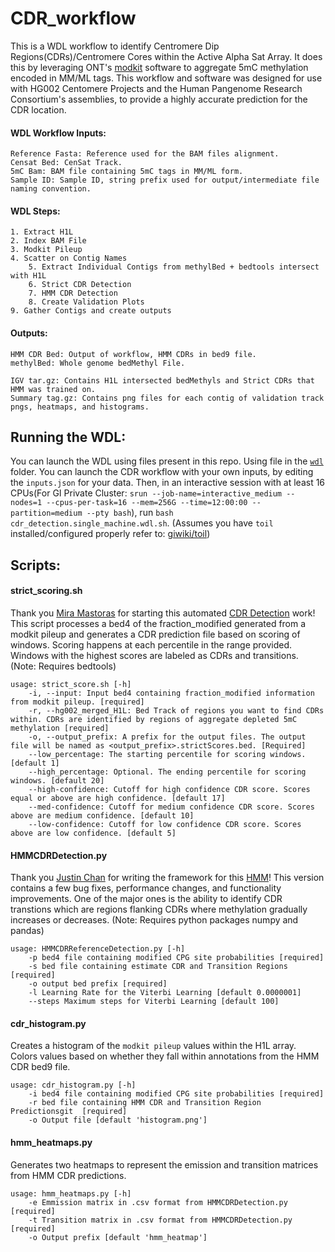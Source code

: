 # CDR_workflow
This is a WDL workflow to identify Centromere Dip Regions(CDRs)/Centromere Cores within the Active Alpha Sat Array. It does this by leveraging ONT's [modkit](https://github.com/nanoporetech/modkit) software to aggregate 5mC methylation encoded in MM/ML tags. This workflow and software was designed for use with HG002 Centomere Projects and the Human Pangenome Research Consortium's assemblies, to provide a highly accurate prediction for the CDR location. 

#### WDL Workflow Inputs:
    Reference Fasta: Reference used for the BAM files alignment.    
    Censat Bed: CenSat Track.    
    5mC Bam: BAM file containing 5mC tags in MM/ML form.     
    Sample ID: Sample ID, string prefix used for output/intermediate file naming convention.    

#### WDL Steps:
    1. Extract H1L
    2. Index BAM File
    3. Modkit Pileup
    4. Scatter on Contig Names
        5. Extract Individual Contigs from methylBed + bedtools intersect with H1L
        6. Strict CDR Detection
        7. HMM CDR Detection
        8. Create Validation Plots
    9. Gather Contigs and create outputs

#### Outputs:
    HMM CDR Bed: Output of workflow, HMM CDRs in bed9 file.
    methylBed: Whole genome bedMethyl File.
    
    IGV tar.gz: Contains H1L intersected bedMethyls and Strict CDRs that HMM was trained on.
    Summary tag.gz: Contains png files for each contig of validation track pngs, heatmaps, and histograms.

## Running the WDL:
You can launch the WDL using files present in this repo. Using file in the [`wdl`](./wdl) folder. You can launch the CDR workflow with your own inputs, by editing the `inputs.json` for your data. Then, in an interactive session with at least 16 CPUs(For GI Private Cluster: `srun --job-name=interactive_medium --nodes=1 --cpus-per-task=16 --mem=256G --time=12:00:00 --partition=medium --pty bash`), run `bash cdr_detection.single_machine.wdl.sh`. (Assumes you have `toil` installed/configured properly refer to: [giwiki/toil](https://giwiki.gi.ucsc.edu/index.php?title=Phoenix_WDL_Tutorial))

## Scripts:
#### strict_scoring.sh    
Thank you [Mira Mastoras](https://github.com/miramastoras) for starting this automated [CDR Detection](https://github.com/miramastoras/CDR_detect/tree/main) work! This script processes a bed4 of the fraction_modified generated from a modkit pileup and generates a CDR prediction file based on scoring of windows. Scoring happens at each percentile in the range provided. Windows with the highest scores are labeled as CDRs and transitions. (Note: Requires bedtools)
```
usage: strict_score.sh [-h]
    -i, --input: Input bed4 containing fraction_modified information from modkit pileup. [required]
    -r, --hg002_merged_H1L: Bed Track of regions you want to find CDRs within. CDRs are identified by regions of aggregate depleted 5mC methylation [required]
    -o, --output_prefix: A prefix for the output files. The output file will be named as <output_prefix>.strictScores.bed. [Required]
    --low_percentage: The starting percentile for scoring windows. [default 1]
    --high_percentage: Optional. The ending percentile for scoring windows. [default 20]
    --high-confidence: Cutoff for high confidence CDR score. Scores equal or above are high confidence. [default 17]
    --med-confidence: Cutoff for medium confidence CDR score. Scores above are medium confidence. [default 10]
    --low-confidence: Cutoff for low confidence CDR score. Scores above are low confidence. [default 5]
```

#### HMMCDRDetection.py
Thank you [Justin Chan](https://github.com/Justinmchan408) for writing the framework for this [HMM](https://github.com/Justinmchan408/HMMCDRDetection)! This version contains a few bug fixes, performance changes, and functionality improvements. One of the major ones is the ability to identify CDR transtions which are regions flanking CDRs where methylation gradually increases or decreases. (Note: Requires python packages numpy and pandas)
```
usage: HMMCDRReferenceDetection.py [-h]  
    -p bed4 file containing modified CPG site probabilities [required]
    -s bed file containing estimate CDR and Transition Regions [required]
    -o output bed prefix [required]
    -l Learning Rate for the Viterbi Learning [default 0.0000001]
    --steps Maximum steps for Viterbi Learning [default 100]
```

#### cdr_histogram.py
Creates a histogram of the `modkit pileup` values within the H1L array. Colors values based on whether they fall within annotations from the HMM CDR bed9 file. 
```
usage: cdr_histogram.py [-h]  
    -i bed4 file containing modified CPG site probabilities [required]
    -r bed file containing HMM CDR and Transition Region Predictionsgit  [required]
    -o Output file [default 'histogram.png']
```

#### hmm_heatmaps.py
Generates two heatmaps to represent the emission and transition matrices from HMM CDR predictions. 
```
usage: hmm_heatmaps.py [-h]  
    -e Emmission matrix in .csv format from HMMCDRDetection.py [required]
    -t Transition matrix in .csv format from HMMCDRDetection.py [required]
    -o Output prefix [default 'hmm_heatmap']
```

